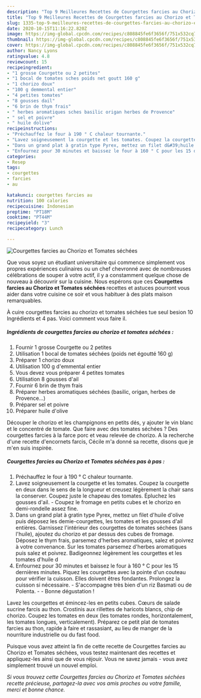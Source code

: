 ```yaml
---
description: "Top 9 Meilleures Recettes de Courgettes farcies au Chorizo et Tomates séchées"
title: "Top 9 Meilleures Recettes de Courgettes farcies au Chorizo et Tomates séchées"
slug: 1335-top-9-meilleures-recettes-de-courgettes-farcies-au-chorizo-et-tomates-sechees
date: 2020-10-15T11:16:22.820Z
image: https://img-global.cpcdn.com/recipes/c808845fe6f3656f/751x532cq70/courgettes-farcies-au-chorizo-et-tomates-sechees-photo-principale-de-la-recette.jpg
thumbnail: https://img-global.cpcdn.com/recipes/c808845fe6f3656f/751x532cq70/courgettes-farcies-au-chorizo-et-tomates-sechees-photo-principale-de-la-recette.jpg
cover: https://img-global.cpcdn.com/recipes/c808845fe6f3656f/751x532cq70/courgettes-farcies-au-chorizo-et-tomates-sechees-photo-principale-de-la-recette.jpg
author: Nancy Lyons
ratingvalue: 4.8
reviewcount: 15
recipeingredient:
- "1 grosse Courgette ou 2 petites"
- "1 bocal de tomates sches poids net goutt 160 g"
- "1 chorizo doux"
- "100 g demmental entier"
- "4 petites tomates"
- "8 gousses dail"
- "6 brin de thym frais"
- " herbes aromatiques sches basilic origan herbes de Provence"
- " sel et poivre"
- " huile dolive"
recipeinstructions:
- "Préchauffez le four à 190 ° C chaleur tournante."
- "Lavez soigneusement la courgette et les tomates. Coupez la courgette en deux dans le sens de la longueur et creusez légèrement la chair sans la conserver. Coupez juste le chapeau des tomates. Épluchez les gousses d&#39;ail. Coupez le fromage en petits cubes et le chorizo en demi-rondelle assez fine."
- "Dans un grand plat à gratin type Pyrex, mettez un filet d&#39;huile d&#39;olive puis déposez les demie-courgettes, les tomates et les gousses d&#39;ail entières. Garnissez l&#39;intérieur des courgettes de tomates séchées (sans l&#39;huile), ajoutez du chorizo et par dessus des cubes de fromage. Déposez le thym frais, parsemez d&#39;herbes aromatiques, salez et poivrez à votre convenance. Sur les tomates parsemez d&#39;herbes aromatiques puis salez et poivrez. Badigeonnez légèrement les courgettes et les tomates d&#39;huile d"
- "Enfournez pour 30 minutes et baissez le four à 160 ° C pour les 15 dernières minutes. Piquez les courgettes avec la pointe d&#39;un couteau pour vérifier la cuisson. Elles doivent êtres fondantes. Prolongez la cuisson si nécessaire. S&#39;accompagne très bien d&#39;un riz Basmati ou de Polenta.  Bonne dégustation !"
categories:
- Resep
tags:
- courgettes
- farcies
- au

katakunci: courgettes farcies au 
nutrition: 100 calories
recipecuisine: Indonesian
preptime: "PT18M"
cooktime: "PT44M"
recipeyield: "3"
recipecategory: Lunch

---
```



![Courgettes farcies au Chorizo et Tomates séchées](https://img-global.cpcdn.com/recipes/c808845fe6f3656f/751x532cq70/courgettes-farcies-au-chorizo-et-tomates-sechees-photo-principale-de-la-recette.jpg)

Que vous soyez un étudiant universitaire qui commence simplement vos propres expériences culinaires ou un chef chevronné avec de nombreuses célébrations de souper à votre actif, il y a constamment quelque chose de nouveau à découvrir sur la cuisine. Nous espérons que ces <strong> Courgettes farcies au Chorizo et Tomates séchées </strong> recettes et astuces pourront vous aider dans votre cuisine ce soir et vous habituer à des plats maison remarquables.

<!--inarticleads1-->

À cuire courgettes farcies au chorizo et tomates séchées tue seul besion 10 Ingrédients et 4 pas. Voici comment vous faire il.

##### Ingrédients de courgettes farcies au chorizo et tomates séchées :

1. Fournir 1 grosse Courgette ou 2 petites
1. Utilisation 1 bocal de tomates séchées (poids net égoutté 160 g)
1. Préparer 1 chorizo doux
1. Utilisation 100 g d&#39;emmental entier
1. Vous devez vous préparer 4 petites tomates
1. Utilisation 8 gousses d&#39;ail
1. Fournir 6 brin de thym frais
1. Préparer  herbes aromatiques séchées (basilic, origan, herbes de Provence...)
1. Préparer  sel et poivre
1. Préparer  huile d&#39;olive


Découper le chorizo et les champignons en petits dés, y ajouter le vin blanc et le concentré de tomate. Que faire avec des tomates séchées ? Des courgettes farcies à la farce porc et veau relevée de chorizo. A la recherche d&#39;une recette d&#39;encornets farcis, Cécile m&#39;a donné sa recette, disons que je m&#39;en suis inspirée. 

<!--inarticleads2-->

##### Courgettes farcies au Chorizo et Tomates séchées pas à pas :

1. Préchauffez le four à 190 ° C chaleur tournante.
1. Lavez soigneusement la courgette et les tomates. Coupez la courgette en deux dans le sens de la longueur et creusez légèrement la chair sans la conserver. Coupez juste le chapeau des tomates. Épluchez les gousses d&#39;ail. - Coupez le fromage en petits cubes et le chorizo en demi-rondelle assez fine.
1. Dans un grand plat à gratin type Pyrex, mettez un filet d&#39;huile d&#39;olive puis déposez les demie-courgettes, les tomates et les gousses d&#39;ail entières. Garnissez l&#39;intérieur des courgettes de tomates séchées (sans l&#39;huile), ajoutez du chorizo et par dessus des cubes de fromage. Déposez le thym frais, parsemez d&#39;herbes aromatiques, salez et poivrez à votre convenance. Sur les tomates parsemez d&#39;herbes aromatiques puis salez et poivrez. Badigeonnez légèrement les courgettes et les tomates d&#39;huile d
1. Enfournez pour 30 minutes et baissez le four à 160 ° C pour les 15 dernières minutes. Piquez les courgettes avec la pointe d&#39;un couteau pour vérifier la cuisson. Elles doivent êtres fondantes. Prolongez la cuisson si nécessaire. - S&#39;accompagne très bien d&#39;un riz Basmati ou de Polenta. -  - Bonne dégustation !


Lavez les courgettes et émincez-les en petits cubes. Cœurs de salade sucrine farcis au thon. Crostinis aux rillettes de haricots blancs, chip de chorizo. Coupez les tomates en deux (les tomates rondes, horizontalement, les tomates longues, verticalement). Préparez ce petit plat de tomates farcies au thon, rapide à faire et rassasiant, au lieu de manger de la nourriture industrielle ou du fast food. 

<!--inarticleads1-->

<p>
Puisque vous avez atteint la fin de cette recette de Courgettes farcies au Chorizo et Tomates séchées, vous testez maintenant des recettes et appliquez-les ainsi que de vous réjouir. Vous ne savez jamais - vous avez simplement trouvé un nouvel emploi.
</p>

<p>
<i>Si vous trouvez cette Courgettes farcies au Chorizo et Tomates séchées recette précieuse, partagez-la avec vos amis proches ou votre famille, merci et bonne chance.</i>
</p>

